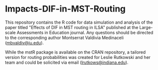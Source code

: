 # Impacts-DIF-in-MST-Routing

This repository contains the R code for data simulation and analysis of the paper titled "Effects of DIF in MST routing in ILSA" published at the Large-scale Assessments in Education journal. Any questions should be directed to the corresponding author Montserrat Valdivia Medinaceli (mbvaldiv@iu.edu).

While the mstR package is available on the CRAN repository, a tailored version for routing probabilities was created for Leslie Rutkowski and her team and could be solicited via email (lrutkows@indiana.edu). 
